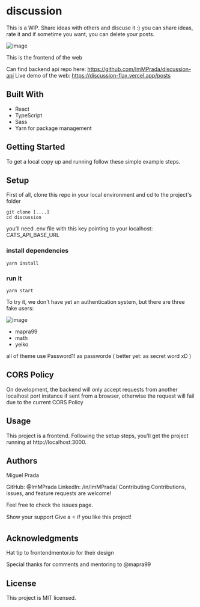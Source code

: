 # discussion

This is a WIP. Share ideas with others and discuse it :) you can share ideas, rate it and if sometime you want, you can delete your posts.

![image](https://user-images.githubusercontent.com/26731448/163056558-0ff6736f-50fc-4152-ad1d-9cbcabac19f4.png)

This is the frontend of the web

Can find backend api repo here: https://github.com/ImMPrada/discussion-api
Live demo of the web: https://discussion-flax.vercel.app/posts

## Built With

- React
- TypeScript
- Sass
- Yarn for package management


## Getting Started
To get a local copy up and running follow these simple example steps.

## Setup
First of all, clone this repo in your local environment and cd to the project's folder

```
git clone [....]
cd discussion
```
you'll need  .env file with this key pointing to your localhost:
CATS_API_BASE_URL

### install dependencies

```
yarn install
```

### run it

```
yarn start
```

To try it, we don't have yet an authentication system, but there are three fake users:

![image](https://user-images.githubusercontent.com/26731448/162988125-9b7893c7-0a59-498a-af72-b51a8e25a019.png)

- mapra99
- math
- yeiko

all of theme use Password1! as passworde ( better yet: as secret word xD )

## CORS Policy
On development, the backend will only accept requests from another localhost port instance if sent from a browser, otherwise the request will fail due to the current CORS Policy

## Usage
This project is a frontend. Following the setup steps, you'll get the project running at http://localhost:3000. 


## Authors
Miguel Prada

GitHub: @ImMPrada
LinkedIn: /in/ImMPrada/
Contributing
Contributions, issues, and feature requests are welcome!

Feel free to check the issues page.

Show your support
Give a ⭐️ if you like this project!

## Acknowledgments
Hat tip to frontendmentor.io for their design

Special thanks for comments and mentoring to @mapra99

## License
This project is MIT licensed.
